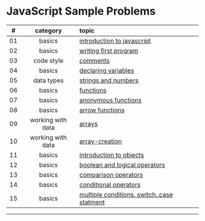 # JavaScript Sample Problems

#|category|topic
:-:|:-:|:--
01|basics|[introduction to javascript](./basics/intro-to-js/intro/README.md)
02|basics|[writing first program](./basics/intro-to-js/first-program/README.md)
03|code style|[comments](./code-style/README.md)
04|basics|[declaring variables](basics/intro-to-js/declaring-variables/README.md)
05|data types|[strings and numbers](basics/data-types/strings-numbers/README.md)
06|basics|[functions](./basics/intro-to-js/functions/README.md)
07|basics|[anonymous functions](./basics/functions/anonymous/README.md)
08|basics|[arrow functions](./basics/functions/arrow-functions/README.md)
09|working with data|[arrays](./working-with-data/arrays/README.md)
10|working with data|[array-creation](./working-with-data/array-creation/README.md)
11|basics|[introduction to objects](./basics/data-types/objects-intro/README.md)
12|basics|[boolean and logical operators](./basics/data-types/boolean-logical/README.md)
13|basics|[comparison operators](./basics/operations/comparison/README.md)
14|basics|[conditional operators](./basics/conditions/conditional/README.md)
15|basics|[multiple conditions. switch..case statment](./basics/conditions/switch-case/README.md)
<hr>
<!--
||[](.//README.md)
-->
